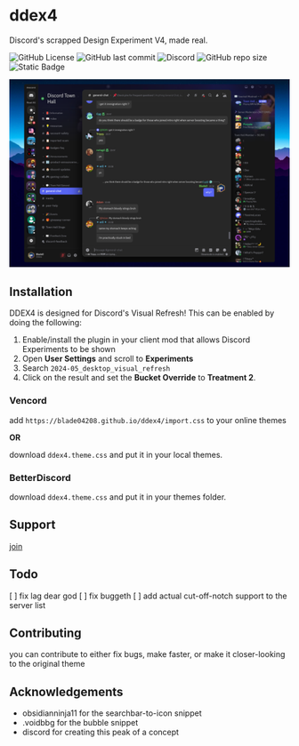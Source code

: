 
# ddex4

Discord's scrapped Design Experiment V4, made real.

![GitHub License](https://img.shields.io/github/license/blade04208/ddex4?style=flat-square)
 ![GitHub last commit](https://img.shields.io/github/last-commit/blade04208/ddex4?style=flat-square) ![Discord](https://img.shields.io/discord/1334998273437597767?style=flat-square&label=Discord) ![GitHub repo size](https://img.shields.io/github/repo-size/blade04208/ddex4?style=flat-square) ![Static Badge](https://img.shields.io/badge/skill-issue-red?style=flat-square)

![Thumbnail](/src/thumb.png)

## Installation

DDEX4 is designed for Discord's Visual Refresh! This can be enabled by doing the following:
1. Enable/install the plugin in your client mod that allows Discord Experiments to be shown
2. Open **User Settings** and scroll to **Experiments**
3. Search `2024-05_desktop_visual_refresh`
4. Click on the result and set the **Bucket Override** to **Treatment 2**.

### Vencord

add `https://blade04208.github.io/ddex4/import.css` to your online themes

**OR**

download `ddex4.theme.css` and put it in your local themes.

### BetterDiscord

download `ddex4.theme.css` and put it in your themes folder.

## Support
[join](https://discord.gg/KEcCnVuTV7)


    
## Todo

[ ] fix lag dear god
[ ] fix buggeth
[ ] add actual cut-off-notch support to the server list
## Contributing

you can contribute to either fix bugs, make faster, or make it closer-looking to the original theme


## Acknowledgements

 - obsidianninja11 for the searchbar-to-icon snippet
 - .voidbbg for the bubble snippet
 - discord for creating this peak of a concept


